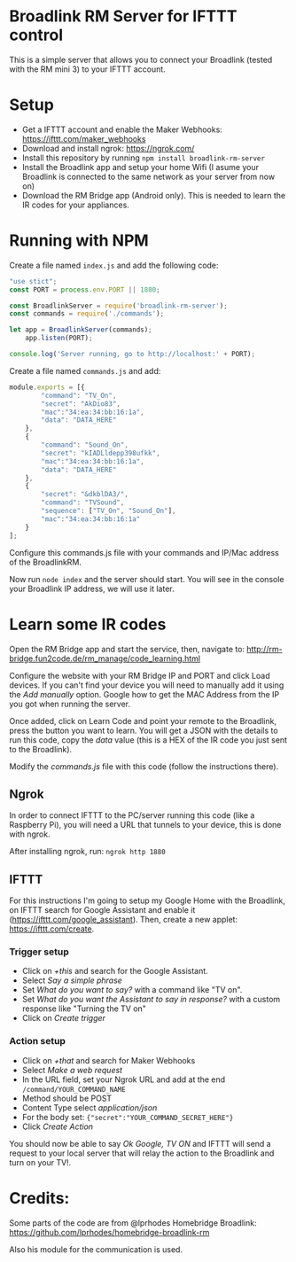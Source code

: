 # Broadlink RM Server for IFTTT control

This is a simple server that allows you to connect your Broadlink (tested with the RM mini 3) to your IFTTT account.

# Setup
- Get a IFTTT account and enable the Maker Webhooks: https://ifttt.com/maker_webhooks
- Download and install ngrok: https://ngrok.com/
- Install this repository by running ```npm install broadlink-rm-server```
- Install the Broadlink app and setup your home Wifi (I asume your Broadlink is connected to the same network as your server from now on)
- Download the RM Bridge app (Android only). This is needed to learn the IR codes for your appliances.

# Running with NPM
Create a file named ```index.js``` and add the following code:

```js
"use stict";
const PORT = process.env.PORT || 1880;

const BroadlinkServer = require('broadlink-rm-server');
const commands = require('./commands');

let app = BroadlinkServer(commands);
    app.listen(PORT);

console.log('Server running, go to http://localhost:' + PORT);
```

Create a file named ```commands.js``` and add:

```js
module.exports = [{
        "command": "TV_On",
        "secret": "AkDio83",
        "mac":"34:ea:34:bb:16:1a",
        "data": "DATA_HERE"
    },
    {
        "command": "Sound_On",
        "secret": "kIADLldepp398ufkk",
        "mac":"34:ea:34:bb:16:1a",
        "data": "DATA_HERE"
    },
    {
        "secret": "&dkblDA3/",
        "command": "TVSound",
        "sequence": ["TV_On", "Sound_On"],
        "mac":"34:ea:34:bb:16:1a"
    }
];
```

Configure this commands.js file with your commands and IP/Mac address of the BroadlinkRM.

Now run ```node index``` and the server should start. You will see in the console your Broadlink IP address, we will use it later.

# Learn some IR codes
Open the RM Bridge app and start the service, then, navigate to: http://rm-bridge.fun2code.de/rm_manage/code_learning.html

Configure the website with your RM Bridge IP and PORT and click Load devices. If you can't find your device you will need to manually add it using the *Add manually* option. Google how to get the MAC Address from the IP you got when running the server.

Once added, click on Learn Code and point your remote to the Broadlink, press the button you want to learn. You will get a JSON with the details to run this code, copy the *data* value (this is a HEX of the IR code you just sent to the Broadlink).

Modify the *commands.js* file with this code (follow the instructions there).

## Ngrok
In order to connect IFTTT to the PC/server running this code (like a Raspberry Pi), you will need a URL that tunnels to your device, this is done with ngrok. 

After installing ngrok, run: ```ngrok http 1880```

## IFTTT
For this instructions I'm going to setup my Google Home with the Broadlink, on IFTTT search for Google Assistant and enable it (https://ifttt.com/google_assistant). Then, create a new applet: https://ifttt.com/create.

### Trigger setup
- Click on *+this* and search for the Google Assistant.
- Select *Say a simple phrase*
- Set *What do you want to say?* with a command like "TV on".
- Set *What do you want the Assistant to say in response?* with a custom response like "Turning the TV on"
- Click on *Create trigger*

### Action setup
- Click on *+that* and search for Maker Webhooks
- Select *Make a web request*
- In the URL field, set your Ngrok URL and add at the end ```/command/YOUR_COMMAND_NAME```
- Method should be POST
- Content Type select *application/json*
- For the body set: ```{"secret":"YOUR_COMMAND_SECRET_HERE"}```
- Click *Create Action*

You should now be able to say *Ok Google, TV ON* and IFTTT will send a request to your local server that will relay the action to the Broadlink and turn on your TV!.

# Credits:
Some parts of the code are from @lprhodes Homebridge Broadlink:
https://github.com/lprhodes/homebridge-broadlink-rm

Also his module for the communication is used.